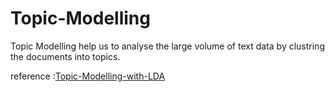 # Topic-Modelling

<p> Topic Modelling help us to analyse the  large volume of text data by clustring the documents into topics. </p>

reference :[Topic-Modelling-with-LDA](https://github.com/varunsalunkhe](https://www.analyticsvidhya.com/blog/2021/07/topic-modelling-with-lda-a-hands-on-introduction/)https://www.analyticsvidhya.com/blog/2021/07/topic-modelling-with-lda-a-hands-on-introduction/) 

